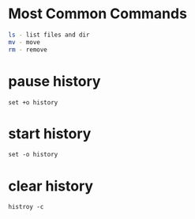 # Most Common Commands
```bash
ls - list files and dir
mv - move
rm - remove
```
# pause history
    set +o history
# start history
    set -o history
# clear history
    histroy -c
